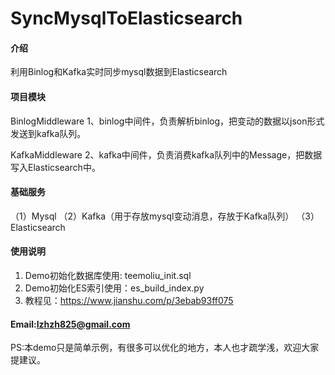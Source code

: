 # SyncMysqlToElasticsearch

#### 介绍
利用Binlog和Kafka实时同步mysql数据到Elasticsearch

#### 项目模块
BinlogMiddleware
1、binlog中间件，负责解析binlog，把变动的数据以json形式发送到kafka队列。

KafkaMiddleware
2、kafka中间件，负责消费kafka队列中的Message，把数据写入Elasticsearch中。

#### 基础服务
（1）Mysql
（2）Kafka（用于存放mysql变动消息，存放于Kafka队列）
（3）Elasticsearch

#### 使用说明

1. Demo初始化数据库使用: teemoliu_init.sql
2. Demo初始化ES索引使用：es_build_index.py
3. 教程见：https://www.jianshu.com/p/3ebab93ff075

#### Email:lzhzh825@gmail.com
PS:本demo只是简单示例，有很多可以优化的地方，本人也才疏学浅，欢迎大家提建议。

